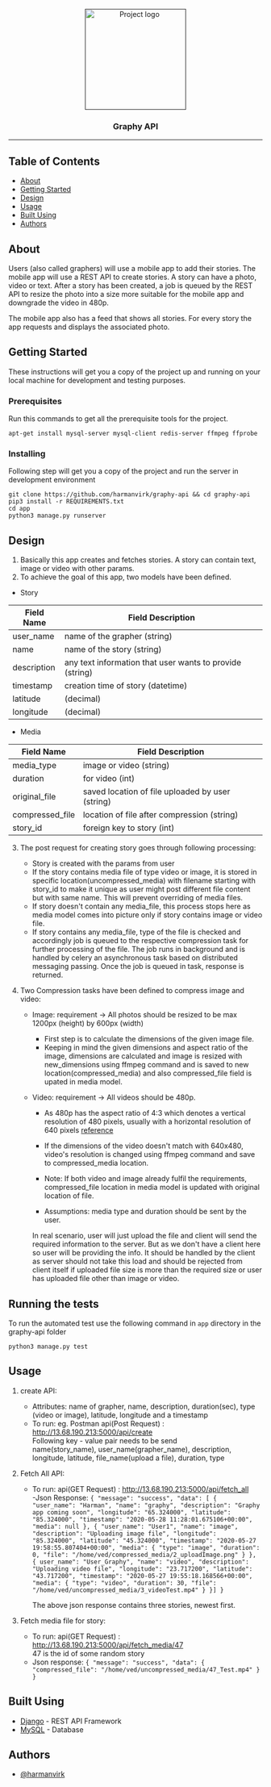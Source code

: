 <p align="center">
  <a href="" rel="noopener">
 <img width=200px height=200px src="https://i.imgur.com/6wj0hh6.jpg" alt="Project logo"></a>
</p>

<h3 align="center">Graphy API</h3>

---

## Table of Contents
- [About](#about)
- [Getting Started](#getting_started)
- [Design](#design)
- [Usage](#usage)
- [Built Using](#built_using)
- [Authors](#authors)

## About <a name = "about"></a>
Users (also called graphers) will use a mobile app to add their stories. The mobile app will use a REST API to create stories. A story can have a photo, video or text. After a story has been created, a job is queued by the REST API to resize the photo into a size more suitable for the mobile app and downgrade the video in 480p.

The mobile app also has a feed that shows all stories. For every story the app requests and displays the associated photo.

## Getting Started <a name = "getting_started"></a>
These instructions will get you a copy of the project up and running on your local machine for development and testing purposes.

### Prerequisites
Run this commands to get all the prerequisite tools for the project.

```
apt-get install mysql-server mysql-client redis-server ffmpeg ffprobe 
```

### Installing
Following step will get you a copy of the project and run the server in development environment

```
git clone https://github.com/harmanvirk/graphy-api && cd graphy-api
pip3 install -r REQUIREMENTS.txt
cd app
python3 manage.py runserver
```

## Design <a name = "design"></a>
1. Basically this app creates and fetches stories. A story can contain  text, image or video with other params. 
2. To achieve the goal of this app, two models have been defined.
  - Story  
  
|Field Name|Field Description|  
| ----------- | ----------- |  
|user_name|name of the grapher  (string)|  
|name|name of the story (string)|  
|description|any text information that user wants to provide (string)|  
|timestamp|creation time of story (datetime)|  
|latitude|(decimal)|  
|longitude|(decimal)|

  - Media  
  
|Field Name|Field Description|  
| ----------- | ----------- |  
|media_type|image or video (string)|  
|duration|for video (int)|  
|original_file|saved location of file uploaded by user (string)|  
|compressed_file|location of file after compression (string)|  
|story_id|foreign key to story (int)|  

3. The post request for creating story goes through following processing:
	- Story is created with the params from user
	- If the story contains media file of type video or image, it is stored in specific location(uncompressed_media) with filename starting with story_id to make it unique as user might post different file content but with same name. This will prevent overriding of media files.
	- If story doesn't contain any media_file, this process stops here as media model comes into picture only if story contains image or video file.
   - If story contains any media_file, type of the file is checked and accordingly job is queued to the respective compression task for further processing of the file. The job runs in background and is handled by celery an asynchronous task based on distributed messaging passing. Once the job is queued in task, response is returned.

4. Two Compression tasks have been defined to compress image and video:
	- Image: requirement ->  All photos should be resized to be max 1200px (height) by 600px (width)
    	- First step is to calculate the dimensions of the given image file. 
    	- Keeping in mind the given dimensions and aspect ratio of the image, dimensions are calculated and image is resized with new_dimensions using ffmpeg command and is saved to new location(compressed_media) and also compressed_file field is upated in media model.

	- Video: requirement -> All videos should be 480p.
    	- As 480p has the aspect ratio of 4:3 which denotes a vertical resolution of 480 pixels, usually with a horizontal resolution of 640 pixels [reference](https://en.wikipedia.org/wiki/480p)
        - If the dimensions of the video doesn't match with 640x480, video's resolution is changed using ffmpeg command and save to compressed_media location.

        - Note: If both video and image already fulfil the requirements, compressed_file location in  media model is updated with original location of file.

        - Assumptions: media type and duration should be sent by the user.

        In real scenario, user will just upload the file and client will send the required information to the server. But as we don't have a client here so user will be providing the info.
        It should be handled by the client as server should not take this load and should be rejected from client itself if uploaded file size is more than the required size or user has uploaded file other than image or video.

## Running the tests <a name = "tests"></a>
To run the automated test use the following command in ```app``` directory in the graphy-api folder

```
python3 manage.py test
```

## Usage <a name="usage"></a>
1. create API:
	- Attributes: name of grapher, name, description, duration(sec), type (video or image), latitude, longitude and a timestamp
	- To run:
        eg. Postman
            api(Post Request) : http://13.68.190.213:5000/api/create  
            Following key - value pair needs to be send  
            name(story_name), user_name(grapher_name), description, longitude, latitude, file_name(upload a file), duration, type

2. Fetch All API:
	- To run:
            api(GET Request) : http://13.68.190.213:5000/api/fetch_all  
	-Json Response:
			```
            {
                "message": "success",
                "data": [
                {
                    "user_name": "Harman",
                    "name": "graphy",
                    "description": "Graphy app coming soon",
                    "longitude": "65.324000",
                    "latitude": "85.324000",
                    "timestamp": "2020-05-28 11:28:01.675106+00:00",
                    "media": null
                },
                {
                    "user_name": "User1",
                    "name": "image",
                    "description": "Uploading image file",
                    "longitude": "85.324000",
                    "latitude": "45.324000",
                    "timestamp": "2020-05-27 19:58:55.807404+00:00",
                    "media": {
                        "type": "image",
                        "duration": 0,
                        "file": "/home/ved/compressed_media/2_uploadImage.png"
                    }
                },
                {
                    user_name": "User_Graphy",
                    "name": "video",
                    "description": "Uploading video file",
                    "longitude": "23.717200",
                    "latitude": "43.717200",
                    "timestamp": "2020-05-27 19:55:18.168566+00:00",
                    "media": {
                        "type": "video",
                        "duration": 30,
                        "file": "/home/ved/uncompressed_media/3_videoTest.mp4"
                    }
                }]
            }
			```
        
        The above json response contains three stories, newest first.

3. Fetch media file for story:
	- To run:
            api(GET Request) : http://13.68.190.213:5000/api/fetch_media/47  
            47 is the id of some random story
	- Json response:
			```
            {
                "message": "success",
                "data": {
                    "compressed_file": "/home/ved/uncompressed_media/47_Test.mp4"
                }
            }
			```


## Built Using <a name = "built_using"></a>
- [Django](https://www.djangoproject.com/) - REST API Framework
- [MySQL](https://www.mysql.com/) - Database

## Authors <a name = "authors"></a>
- [@harmanvirk](https://github.com/harmanvirk)
